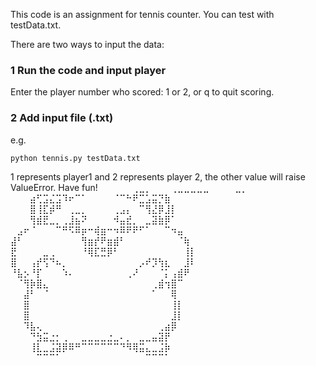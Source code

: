 This code is an assignment for tennis counter. You can test with testData.txt.

There are two ways to input the data:
### 1 Run the code and input player
Enter the player number who scored: 1 or 2, or q to quit scoring.
### 2 Add input file (.txt)
e.g.
```
python tennis.py testData.txt
```

1 represents player1 and 2 represents player 2, the other value will raise ValueError. 
Have fun!
⠀⠀⠀⠀⠀⢀⣀⡀⠀⠀⠀⢀⣀⣀⣀⣀⣀⠀⠀⠀⠀⣀⡀⠀⠀⠀⠀⠀⠀
⠀⠀⠀⣴⢋⣩⣌⣩⠹⠖⠉⠁⠀⠀⠀⠀⠈⠉⠓⠟⣉⣡⣭⡙⣷⠀⠀⠀⠀
⠀⠀⠀⣿⢸⣏⡾⠛⠀⢀⣀⡀⠀⠀⠀⠀⢀⣠⡄⠀⠉⢻⣜⡿⣸⡇⠀⠀⠀
⠀⠀⠀⢻⣾⣟⣀⡀⢀⣸⣦⠝⠀⠀⠀⠀⠺⣤⣞⡀⠀⣀⣽⣷⡿⠁⠀⠀⠀
⠀⣠⠖⠈⠀⠀⠀⠉⠛⠫⠿⡶⠒⢾⣶⠒⠲⠿⠟⠟⠋⠁⠀⠀⠉⠲⣤⠀⠀
⣼⠃⠀⠀⠀⠀⠀⠀⠀⠀⠀⢻⣶⡞⠟⣶⣾⠃⠀⠀⠀⠀⠀⠀⠀⠀⠈⢷⠀
⣟⠀⠀⠀⠀⣀⢀⠀⠀⠀⠀⠘⢿⣏⣛⡿⠃⠀⠀⠀⠀⠀⠀⠀⠀⠀⠀⢸⡇
⣿⠀⠀⢠⡞⢫⠙⠦⡀⠀⠀⠀⠀⠀⠀⠀⠀⠀⠀⠀⡠⠞⡹⢳⣆⠀⠀⣸⠇
⠘⣧⡢⠘⡏⠀⠀⠀⠱⠄⠀⠀⠀⠀⠀⠀⠀⠀⢀⠜⠀⠀⠀⠈⡅⢠⣾⠟⠀
⠀⠈⢻⡷⣿⣄⠀⠀⠀⠀⠀⠀⠀⠀⠀⠀⠀⠀⠀⠀⠀⠀⢀⣾⢲⣿⠉⠀⠀
⠀⠀⣼⠃⠀⠈⠀⠀⠀⠀⠀⠀⠀⠀⠀⠀⠀⠀⠀⠀⠀⠀⠁⠀⠀⢿⠀⠀⠀
⠀⠀⣿⠀⠀⠀⠀⠀⠀⠀⠀⠀⠀⠀⠀⠀⠀⠀⠀⠀⠀⠀⠀⠀⠀⢸⡇⠀⠀
⠀⠀⣿⠀⠀⠀⠀⠀⠀⠀⠀⠀⠀⠀⠀⠀⠀⠀⠀⠀⠀⠀⠀⠀⠀⣸⡇⠀⠀
⠀⠀⠹⣧⢄⠀⠀⠀⠀⠀⠀⠀⠀⠀⠀⠀⠀⠀⠀⠀⠀⠀⠀⢀⣴⡿⠀⠀⠀
⠀⠀⠀⠙⣳⣭⣐⡂⢀⠀⠀⣀⣀⣀⣀⣐⣀⠄⡀⠀⣀⣀⣤⣽⡟⠀⠀⠀⠀
⠀⠀⠀⢸⣇⣀⣨⣽⡿⠿⠛⠉⠉⠉⠉⠉⠉⠙⠻⢿⣭⣄⣀⣨⡷⠀⠀⠀⠀
⠀⠀⠀⠀⠉⠉⠉⠁⠀⠀⠀⠀⠀⠀⠀⠀⠀⠀⠀⠀⠀⠉⠉⠉⠁⠀⠀⠀⠀
